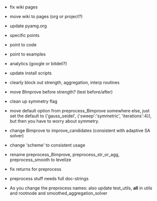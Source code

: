- fix wiki pages
- move wiki to pages (org or project?)
- update pyamg.org
- specific points 
- point to code
- point to examples
- analytics (google or bitdeli?)
- update install scripts
- clearly block out strength, aggregation, interp routines
- move BImprove before strength?  (test before/after)
- clean up symmetry flag

- move default option from preprocess_Bimprove somewhere else, just set the
  default to ('gauss_seidel', {'sweep':'symmetric', 'iterations':4}), but then
  you have to worry about symmetry.
- change Bimprove to improve_candidates  (consistent with adaptive SA solver)
- change 'scheme' to consistent usage
- rename preprocess_Bimprove, preprocess_str_or_agg, preprocess_smooth to levelize
- fix returns for preprocess
- preprocess stuff needs full doc-strings
- As you change the preprocess names: also update test_utils, __all__ in utils and rootnode and smoothed_aggregation_solver

